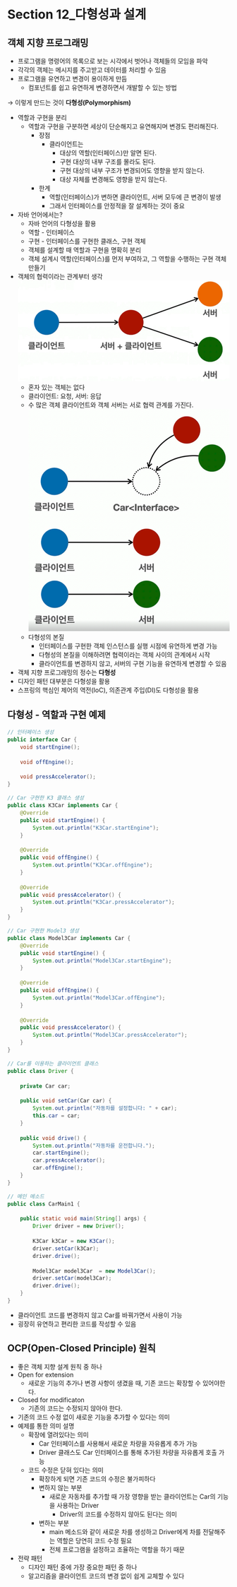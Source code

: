 # Section 12\_다형성과 설계

## 객체 지향 프로그래밍

- 프로그램을 명령어의 목록으로 보는 시각에서 벗어나 객체들의 모임을 파악
- 각각의 객체는 메시지를 주고받고 데이터를 처리할 수 있음
- 프로그램을 유연하고 변경이 용이하게 만듬
  - 컴포넌트를 쉽고 유연하게 변경하면서 개발할 수 있는 방법

→ 이렇게 만드는 것이 **다형성(Polymorphism)**

- 역할과 구현을 분리
  - 역할과 구현을 구분하면 세상이 단순해지고 유연해지며 변경도 편리해진다.
    - 장점
      - 클라이언트는
        - 대상의 역할(인터페이스)만 알면 된다.
        - 구현 대상의 내부 구조를 몰라도 된다.
        - 구현 대상의 내부 구조가 변경되어도 영향을 받지 않는다.
        - 대상 자체를 변경해도 영향을 받지 않는다.
    - 한계
      - 역할(인터페이스)가 변하면 클라이언트, 서버 모두에 큰 변경이 발생
      - 그래서 인터페이스를 안정적을 잘 설계하는 것이 중요
- 자바 언어에서는?
  - 자바 언어의 다형성을 활용
  - 역할 - 인터페이스
  - 구현 - 인터페이스를 구현한 클래스, 구현 객체
  - 객체를 설계할 때 역할과 구현을 명확히 분리
  - 객체 설계시 역할(인터페이스)를 먼저 부여하고, 그 역할을 수행하는 구현 객체 만들기
- 객체의 협력이라는 관계부터 생각
  ![객체의협력관계](./images/다형성설계1.png)
  - 혼자 있는 객체는 없다
  - 클라이언트: 요청, 서버: 응답
  - 수 많은 객체 클라이언트와 객체 서버는 서로 협력 관계를 가진다.
  ![객체의협력관계](./images/다형성설계2.png)
  - 다형성의 본질
    - 인터페이스를 구현한 객체 인스턴스를 실행 시점에 유연하게 변경 가능
    - 다형성의 본질을 이해하려면 협력이라는 객체 사이의 관계에서 시작
    - 클라이언트를 변경하지 않고, 서버의 구현 기능을 유연하게 변경할 수 있음
- 객체 지향 프로그래밍의 정수는 **다형성**
- 디자인 패턴 대부분은 다형성을 활용
- 스프링의 핵심인 제어의 역전(IoC), 의존관계 주입(DI)도 다형성을 활용

## 다형성 - 역할과 구현 예제

```java
// 인터페이스 생성
public interface Car {
    void startEngine();

    void offEngine();

    void pressAccelerator();
}
```

```java
// Car 구현한 K3 클래스 생성
public class K3Car implements Car {
    @Override
    public void startEngine() {
        System.out.println("K3Car.startEngine");
    }

    @Override
    public void offEngine() {
        System.out.println("K3Car.offEngine");
    }

    @Override
    public void pressAccelerator() {
        System.out.println("K3Car.pressAccelerator");
    }
}
```

```java
// Car 구현한 Model3 생성
public class Model3Car implements Car {
    @Override
    public void startEngine() {
        System.out.println("Model3Car.startEngine");
    }

    @Override
    public void offEngine() {
        System.out.println("Model3Car.offEngine");
    }

    @Override
    public void pressAccelerator() {
        System.out.println("Model3Car.pressAccelerator");
    }
}
```

```java
// Car를 이용하는 클라이언트 클래스
public class Driver {

    private Car car;

    public void setCar(Car car) {
        System.out.println("자동차를 설정합니다: " + car);
        this.car = car;
    }

    public void drive() {
        System.out.println("자동차를 운전합니다.");
        car.startEngine();
        car.pressAccelerator();
        car.offEngine();
    }
}
```

```java
// 메인 메소드
public class CarMain1 {

    public static void main(String[] args) {
        Driver driver = new Driver();

        K3Car k3Car = new K3Car();
        driver.setCar(k3Car);
        driver.drive();

        Model3Car model3Car  = new Model3Car();
        driver.setCar(model3Car);
        driver.drive();
    }
}
```

- 클라이언트 코드를 변경하지 않고 Car를 바꿔가면서 사용이 가능
- 굉장히 유연하고 편리한 코드를 작성할 수 있음

## OCP(Open-Closed Principle) 원칙

- 좋은 객체 지향 설계 원칙 중 하나
- Open for extension
  - 새로운 기능의 추가나 변경 사항이 생겼을 때, 기존 코드는 확장할 수 있어야한다.
- Closed for modificaton
  - 기존의 코드는 수정되지 않아야 한다.
- 기존의 코드 수정 없이 새로운 기능을 추가할 수 있다는 의미
- 예제를 통한 의미 설명
  - 확장에 열려있다는 의미
    - Car 인터페이스를 사용해서 새로운 차량을 자유롭게 추가 가능
    - Driver 클래스도 Car 인터페이스를 통해 추가된 차량을 자유롭게 호출 가능
  - 코드 수정은 닫혀 있다는 의미
    - 확장하게 되면 기존 코드의 수정은 불가피하다
    - 변하지 않는 부분
      - 새로운 자동차를 추가할 때 가장 영향을 받는 클라이언트는 Car의 기능을 사용하는 Driver
        - Driver의 코드를 수정하지 않아도 된다는 의미
    - 변하는 부분
      - main 메소드와 같이 새로운 차를 생성하고 Driver에게 차를 전달해주는 역할은 당연히 코드 수정 필요
      - 전체 프로그램을 설정하고 조율하는 역할을 하기 때문
- 전략 패턴
  - 디자인 패턴 중에 가장 중요한 패턴 중 하나
  - 알고리즘을 클라이언트 코드의 변경 없이 쉽게 교체할 수 있다
